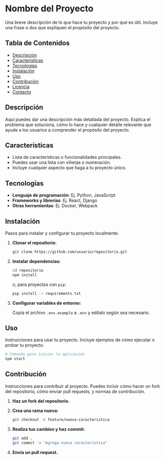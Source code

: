# Nombre del Proyecto

Una breve descripción de lo que hace tu proyecto y por qué es útil. Incluye una frase o dos que expliquen el propósito del proyecto.

## Tabla de Contenidos

- [Descripción](#descripción)
- [Características](#características)
- [Tecnologías](#tecnologías)
- [Instalación](#instalación)
- [Uso](#uso)
- [Contribución](#contribución)
- [Licencia](#licencia)
- [Contacto](#contacto)

## Descripción

Aquí puedes dar una descripción más detallada del proyecto. Explica el problema que soluciona, cómo lo hace y cualquier detalle relevante que ayude a los usuarios a comprender el propósito del proyecto.

## Características

- Lista de características o funcionalidades principales.
- Puedes usar una lista con viñetas o numeración.
- Incluye cualquier aspecto que haga a tu proyecto único.

## Tecnologías

- **Lenguaje de programación**: Ej. Python, JavaScript
- **Frameworks y librerías**: Ej. React, Django
- **Otras herramientas**: Ej. Docker, Webpack

## Instalación

Pasos para instalar y configurar tu proyecto localmente.

1. **Clonar el repositorio:**

    ```bash
    git clone https://github.com/usuario/repositorio.git
    ```

2. **Instalar dependencias:**

    ```bash
    cd repositorio
    npm install
    ```

    o, para proyectos con `pip`:

    ```bash
    pip install -r requirements.txt
    ```

3. **Configurar variables de entorno:**

    Copia el archivo `.env.example` a `.env` y edítalo según sea necesario.

## Uso

Instrucciones para usar tu proyecto. Incluye ejemplos de cómo ejecutar o probar tu proyecto.

```bash
# Comando para iniciar la aplicación
npm start
```
## Contribución

Instrucciones para contribuir al proyecto. Puedes incluir cómo hacer un fork del repositorio, cómo enviar pull requests, y normas de contribución.

1. **Haz un fork del repositorio.**
2. **Crea una rama nueva:**

    ```bash
    git checkout -b feature/nueva-caracteristica
    ```

3. **Realiza tus cambios y haz commit:**

    ```bash
    git add .
    git commit -m "Agrega nueva característica"
    ```

4. **Envía un pull request.**